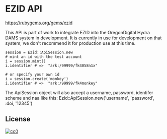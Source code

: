 EZID API
========

https://rubygems.org/gems/ezid

This API is part of work to integrate EZID into the OregonDigital Hydra DAMS system in development. It is currently in use for development on that system; we don't recommend it for production use at this time.


    session = Ezid::ApiSession.new
    # mint an id with the test account
    i = session.mint()
    i.identifier # =>  "ark:/99999/fk4058n1x"

    # or specify your own id 
    i = session.create('monkey')
    i.identifier # =>  "ark:/99999/fk4monkey"
    
The ApiSession object will also accept a username, password, identifer scheme and naa like this: Ezid::ApiSession.new('username', 'password', :doi, '12345')


License
-------

[![cc0](http://i.creativecommons.org/p/zero/1.0/88x31.png)](http://creativecommons.org/publicdomain/zero/1.0/)